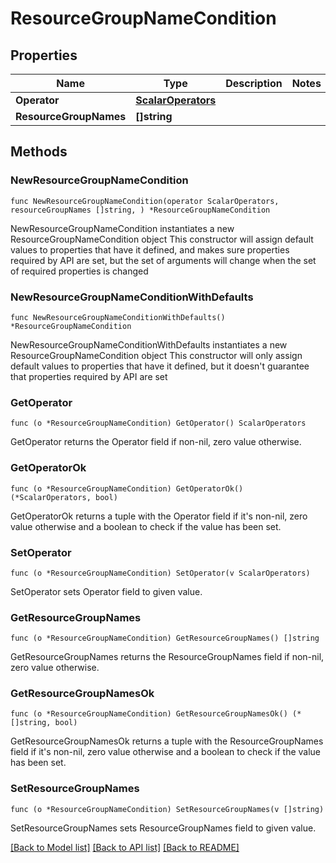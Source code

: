 # ResourceGroupNameCondition

## Properties

Name | Type | Description | Notes
------------ | ------------- | ------------- | -------------
**Operator** | [**ScalarOperators**](ScalarOperators.md) |  | 
**ResourceGroupNames** | **[]string** |  | 

## Methods

### NewResourceGroupNameCondition

`func NewResourceGroupNameCondition(operator ScalarOperators, resourceGroupNames []string, ) *ResourceGroupNameCondition`

NewResourceGroupNameCondition instantiates a new ResourceGroupNameCondition object
This constructor will assign default values to properties that have it defined,
and makes sure properties required by API are set, but the set of arguments
will change when the set of required properties is changed

### NewResourceGroupNameConditionWithDefaults

`func NewResourceGroupNameConditionWithDefaults() *ResourceGroupNameCondition`

NewResourceGroupNameConditionWithDefaults instantiates a new ResourceGroupNameCondition object
This constructor will only assign default values to properties that have it defined,
but it doesn't guarantee that properties required by API are set

### GetOperator

`func (o *ResourceGroupNameCondition) GetOperator() ScalarOperators`

GetOperator returns the Operator field if non-nil, zero value otherwise.

### GetOperatorOk

`func (o *ResourceGroupNameCondition) GetOperatorOk() (*ScalarOperators, bool)`

GetOperatorOk returns a tuple with the Operator field if it's non-nil, zero value otherwise
and a boolean to check if the value has been set.

### SetOperator

`func (o *ResourceGroupNameCondition) SetOperator(v ScalarOperators)`

SetOperator sets Operator field to given value.


### GetResourceGroupNames

`func (o *ResourceGroupNameCondition) GetResourceGroupNames() []string`

GetResourceGroupNames returns the ResourceGroupNames field if non-nil, zero value otherwise.

### GetResourceGroupNamesOk

`func (o *ResourceGroupNameCondition) GetResourceGroupNamesOk() (*[]string, bool)`

GetResourceGroupNamesOk returns a tuple with the ResourceGroupNames field if it's non-nil, zero value otherwise
and a boolean to check if the value has been set.

### SetResourceGroupNames

`func (o *ResourceGroupNameCondition) SetResourceGroupNames(v []string)`

SetResourceGroupNames sets ResourceGroupNames field to given value.



[[Back to Model list]](../README.md#documentation-for-models) [[Back to API list]](../README.md#documentation-for-api-endpoints) [[Back to README]](../README.md)


